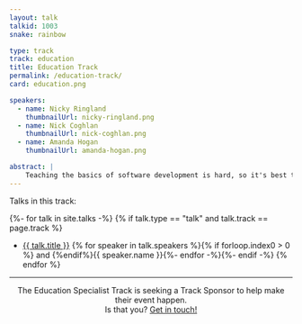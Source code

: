 ```yaml
---
layout: talk
talkid: 1003
snake: rainbow

type: track
track: education
title: Education Track
permalink: /education-track/
card: education.png

speakers: 
  - name: Nicky Ringland
    thumbnailUrl: nicky-ringland.png
  - name: Nick Coghlan
    thumbnailUrl: nick-coghlan.png
  - name: Amanda Hogan
    thumbnailUrl: amanda-hogan.png

abstract: | 
    Teaching the basics of software development is hard, so it's best to get them while they're young. Not just development in Python, but also visual programming languages. The Education Specialist Track brings together both educators and creators of educational tools to discuss ideas to help the next generation of programmers. This track also includes the <a href="/speak/showcase">Education Showcase</a>.
---
```


Talks in this track:

{%- for talk in site.talks -%}
    {% if talk.type == "talk" and talk.track == page.track %}
* [{{ talk.title }}]({{talk.url}}) {% for speaker in talk.speakers %}{% if forloop.index0 > 0 %} and {%endif%}{{ speaker.name }}{%- endfor -%}{%- endif -%}
{% endfor %}

<hr>
<p align="center">The Education Specialist Track is seeking a Track Sponsor to help make their event happen.<br>Is that you? <a href="/news/call-for-sponsorship/">Get in touch!</a></p>
